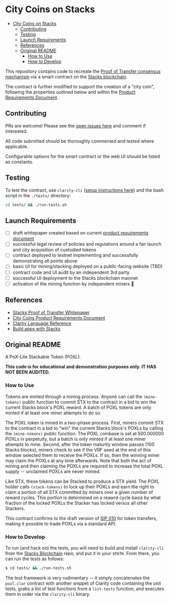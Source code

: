 # City Coins on Stacks

- [City Coins on Stacks](#city-coins-on-stacks)
  - [Contributing](#contributing)
  - [Testing](#testing)
  - [Launch Requirements](#launch-requirements)
  - [References](#references)
  - [Original README](#original-readme)
    - [How to Use](#how-to-use)
    - [How to Develop](#how-to-develop)

This repository contains code to recreate the [Proof of Transfer consensus mechanism](https://docs.stacks.co/understand-stacks/proof-of-transfer) via a smart contract on the [Stacks blockchain](https://www.stacks.co/).

The contract is further modified to support the creation of a "city coin", following the properties outlined below and within the [Product Requirements Document](./citycoin-prd.md).

## Contributing

PRs are welcome! Please see the [open issues here](https://github.com/citycoins/citycoin/issues) and comment if interested.

All code submitted should be thoroughly commented and tested where applicable.

Configurable options for the smart contract or the web UI should be listed as constants.

## Testing

To test the contract, use `clarity-cli` ([setup instructions here](./setup-clarity-cli.md)) and the bash script in the `./tests/` directory:

```bash
cd tests/ && ./run-tests.sh
```

## Launch Requirements

- [ ] draft whitepaper created based on current [product requirements document](./citycoin-prd.md)
- [ ] successful legal review of policies and regulations around a fair launch and city acquisition of custodied tokens
- [ ] contract deployed to testnet implementing and successfully demonstrating all points above
- [ ] basic UI for mining/stacking deployed on a public-facing website (TBD)
- [ ] contract code and UI audit by an independent 3rd party
- [ ] successful UI deployment to the Stacks blockchain mainnet
- [ ] activation of the mining function by independent miners :tada:

## References

- [Stacks Proof of Transfer Whitepaper](https://gaia.blockstack.org/hub/1AxyPunHHAHiEffXWESKfbvmBpGQv138Fp/stacks.pdf)
- [City Coins Product Requirements Document](./citycoin-prd.md)
- [Clarity Language Reference](https://docs.stacks.co/references/language-overview)
- [Build apps with Stacks](https://docs.stacks.co/build-apps/overview)

## Original README

A PoX-Lite Stackable Token (POXL).

**This code is for educational and demonstration purposes only.  IT HAS NOT BEEN
AUDITED.**

### How to Use

Tokens are minted through a mining process.  Anyone can call the `(mine-tokens)`
public function to commit STX to the contract in a bid to win the current Stacks
block's POXL reward.  A batch of POXL tokens are only minted if at least one
miner attempts to do so.

The POXL token is mined in a two-phase process.  First, miners commit STX to the
contract in a bid to "win" the current Stacks block's POXLs by calling the
`(mine-tokens)` public function.  The POXL coinbase is set at 500.000000 POXLs in perpetuity,
but a batch is only minted if at least one miner attempts to mine.  Second, after the token maturity
window passes (100 Stacks blocks), miners check to see if the VRF seed at
the end of this window selected them to receive the POXLs.  If so, then the
winning miner may claim the POXLs at any time afterwards.  Note that both the
act of mining and then claiming the POXLs are required to increase the total POXL supply
-- unclaimed POXLs are never minted.

Like STX, these tokens can be Stacked to produce a STX yield.  The POXL holder
calls `(stack-tokens)` to lock up their POXLs and earn the right to claim a 
portion of all STX committed by miners over a given number of reward cycles.
This portion is determined on a reawrd cycle basis by what fraction of the
locked POXLs the Stacker has locked versus all other Stackers.

This contract confirms to the draft version of [SIP
010](https://github.com/stacksgov/sips/pull/5/) for token transfers, making
it possible to trade POXLs via a standard API.

### How to Develop

To run (and hack on) the tests, you will need to build and install `clarity-cli` from the
[Stacks Blockchain](https://github.com/blockstack/stacks-blockchain) repo, and
put it in your `$PATH`.  From there, you can run the tests as follows:

```bash
$ cd tests/ && ./run-tests.sh
```

The test framework is very rudimentary -- it simply concatenates the
`poxl.clar` contract with another snippet of Clarity code containing the
unit tests, grabs a list of test functions from a `list-tests` function, and
executes them in order via the `clarity-cli` binary.
